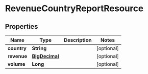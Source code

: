 
# RevenueCountryReportResource

## Properties
Name | Type | Description | Notes
------------ | ------------- | ------------- | -------------
**country** | **String** |  |  [optional]
**revenue** | [**BigDecimal**](BigDecimal.md) |  |  [optional]
**volume** | **Long** |  |  [optional]



